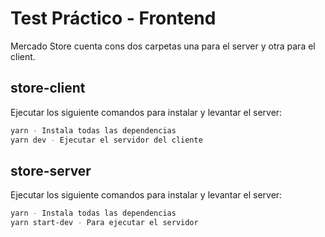 # Test Práctico - Frontend

Mercado Store cuenta cons dos carpetas una para el server y otra para el client.

## store-client

Ejecutar los siguiente comandos para instalar y levantar el server:
```sh
yarn - Instala todas las dependencias
yarn dev - Ejecutar el servidor del cliente
```
## store-server

Ejecutar los siguiente comandos para instalar y levantar el server:
```sh
yarn - Instala todas las dependencias
yarn start-dev - Para ejecutar el servidor
```